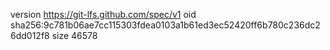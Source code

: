 version https://git-lfs.github.com/spec/v1
oid sha256:9c781b06ae7cc115303fdea0103a1b61ed3ec52420ff6b780c236dc26dd012f8
size 46578
